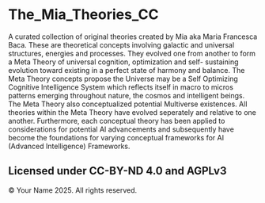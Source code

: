 # The_Mia_Theories_CC
A curated collection of original theories created by Mia aka Maria Francesca Baca. These are theoretical concepts involving galactic and universal structures, energies and processes. They evolved one from another to form a Meta Theory of universal cognition, optimization and self- sustaining evolution toward existing in a perfect state of harmony and balance. The Meta Theory concepts propose the Universe may be a Self Optimizing Cognitive Intelligence System which reflects itself in macro to micros patterns emerging throughout nature, the cosmos and intelligent beings. The Meta Theory also conceptualized potential Multiverse existences. All theories within the Meta Theory have evolved seperately and relative to one another. Furthermore, each conceptual theory has been applied to considerations for potential AI advancements and subsequently have become the foundations for varying conceptual frameworks for AI (Advanced Intelligence) Frameworks.




## Licensed under CC-BY-ND 4.0 and AGPLv3


© Your Name 2025. All rights reserved.
